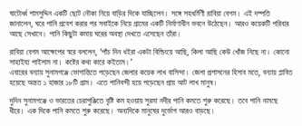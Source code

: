 ষাটোর্ধ্ব শামসুদ্দিন একটি ছোট নৌকা নিয়ে বাড়ির দিকে যাচ্ছিলেন। সঙ্গে সহধর্মিণী রাবিয়া বেগম। এই দম্পতি জানালেন, ঘরে পানি প্রবেশ করার পর সবাইকে নিয়ে গ্রামের একটি নির্মাণাধীন ভবনে উঠেছেন। আরও কয়েকটি পরিবার আছে সেখানে। পানি কিছুটা কমায় ঘরের অবস্থা দেখতে এসেছেন তাঁরা।

রাবিয়া বেগম আক্ষেপের স্বরে বললেন, ‘পাঁচ দিন ধইরা একটা বিল্ডিংয়ে আছি, কিলা আছি কেউ খোঁজ নিছে না। কোনো সাহাইয্য পাইলাম না। কষ্টের কথা কারে কইতাম।’  
এবারের বন্যায় সুনামগঞ্জে ভোগান্তিতে পড়েছেন জেলার কয়েক লাখ বাসিন্দা। জেলা প্রশাসনের হিসাব মতে, বন্যায় প্লাবিত হয়েছে অন্তত ১ হাজার ১৮টি গ্রাম। এতে পানিবন্দী হয়ে পড়েছেন প্রায় আট লাখ মানুষ।

দুদিন সুনামগঞ্জে ও ভারতের চেরাপুঞ্জিতে বৃষ্টি কম হওয়ায় সুরমা নদীর পানি কমতে শুরু করেছে। তবে পানি নামছে ধীরে। এক দিকে পানি কমতে শুরু করেছে। অন্যদিকে মানুষের দুর্ভোগ আরও বাড়ছে।
